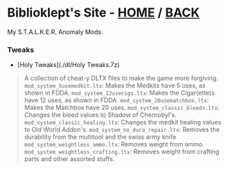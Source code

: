 # Biblioklept's Site - [HOME](https://biblioklept.github.io/) / [BACK](https://biblioklept.github.io/mods)
My S.T.A.L.K.E.R. Anomaly Mods.

### Tweaks

- [Holy Tweaks](./dl/Holy Tweaks.7z)
> A collection of cheat-y DLTX files to make the game more forgiving.
> `mod_system_5usemedkit.ltx`: Makes the Medkits have 5 uses, as shown in FDDA.
> `mod_system_12usecigs.ltx`: Makes the Cigar(ette)s have 12 uses, as shown in FDDA.
> `mod_system_20usematchbox.ltx`: Makes the Matchbox have 20 uses.
> `mod_system_classic_bleeds.ltx`: Changes the bleed values to Shadow of Chernobyl's.
> `mod_system_classic_healing.ltx`: Changes the medkit healing values to Old World Addon's.
> `mod_system_no_dura_repair.ltx`: Removes the durability from the multitool and the swiss army knife
> `mod_system_weightless_ammo.ltx`: Removes weight from ammo.
> `mod_system_weightless_crafting.ltx`: Removes weight from crafting parts and other assorted stuffs.